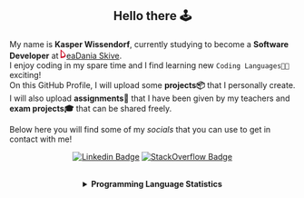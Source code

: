 ## <p align="center">Hello there 🕹️</p>

My name is **Kasper Wissendorf**, currently studying to become a **Software Developer** at [![Icon](/icons/Dania.png)eaDania Skive](https://eadania.com/). <br>
I enjoy coding in my spare time and I find learning new `Coding Languages👨‍💻` exciting!<br/>
On this GitHub Profile, I will upload some **projects📦** that I personally create. I will also upload **assignments📝** that I have been given by my teachers and **exam projects🎓** that can be shared freely. 

Below here you will find some of my *socials* that you can use to get in contact with me! 

<div align="center">
  
[![Linkedin Badge](https://img.shields.io/badge/-LinkedIn-blue?style=flat-square&logo=Linkedin&logoColor=white)](https://www.linkedin.com/in/kasper-wissendorf-7279011b6/)
[![StackOverflow Badge](https://img.shields.io/badge/-Stack%20Overflow-FE7A16?style=flat-square&logo=Stack-Overflow&logoColor=white)](https://stackoverflow.com/users/18100435/kasper-wissendorf)
</div>

<br>
<details>
<summary align="center"><strong>Programming Language Statistics</strong></summary>
<br>
<div align="center">
<pre>
TypeScript     | 59 hours 45 minutes
HTML           | 38 hours 50 minutes
C#             | 28 hours 04 minutes
C++            | 24 hours 41 minutes
mcfunction     | 24 hours 08 minutes
JavaScript     | 21 hours 34 minutes
Python         | 18 hours 36 minutes
SCSS           | 09 hours 35 minutes
CSS            | 05 hours 50 minutes
Blazor         | 03 hours 30 minutes
Markdown       | 01 hours 51 minutes
Lua            | 00 hours 47 minutes
CSHTML         | 00 hours 03 minutes
SQL            | 00 hours 03 minutes
Git            | 00 hours 01 minutes
<sub>Last Updated: 09/15/2022 07:11:53</sub>
<sub>Data first recorded on 31th. January of 2022</sub>
</pre>
</div>
</details>